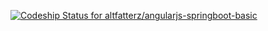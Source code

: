 [ ![Codeship Status for altfatterz/angularjs-springboot-basic](https://codeship.com/projects/3ed5e2c0-8bd3-0132-f9f5-328ae7f2fceb/status?branch=master)](https://codeship.com/projects/60374)